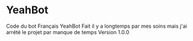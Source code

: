 # YeahBot
Code du bot Français YeahBot
Fait il y a longtemps par mes soins mais j'ai arrété le projet par manque de temps
Version 1.0.0 
